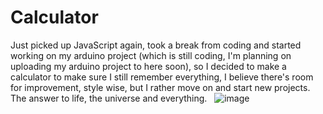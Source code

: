 # Calculator
Just picked up JavaScript again, took a break from coding and started working on my arduino project (which is still coding, I'm planning on uploading my arduino project to here soon), so I decided to make a calculator to make sure I still remember everything, I believe there's room for improvement, style wise, but I rather move on and start new projects.
&nbsp;
&nbsp;
&nbsp;
The answer to life, the universe and everything.
&nbsp;
![image](https://user-images.githubusercontent.com/50925573/220184040-d58e03c1-2cd7-4da2-a7bd-f34cea95b28c.png)


